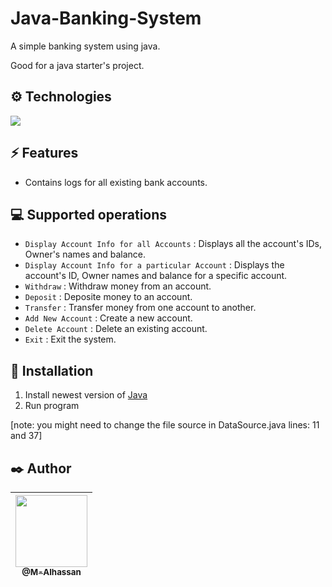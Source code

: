 # Java-Banking-System

A simple banking system using java.

Good for a java starter's project.

## ⚙️ Technologies

<img src="https://img.shields.io/badge/Java-ED8B00?style=for-the-badge&logo=java&logoColor=white" />

## ⚡ Features

-   Contains logs for all existing bank accounts.

## 💻 Supported operations

- `Display Account Info for all Accounts` : Displays all the account's IDs, Owner's names and balance. 
- `Display Account Info for a particular Account` : Displays the account's ID, Owner names and balance for a specific account.
- `Withdraw` : Withdraw money from an account.
- `Deposit` : Deposite money to an account.
- `Transfer` : Transfer money from one account to another.
- `Add New Account` : Create a new account.
- `Delete Account` : Delete an existing account.
- `Exit` : Exit the system.

## 🔧 Installation

1. Install newest version of [Java](https://www.java.com/)
2. Run program

[note: you might need to change the file source in DataSource.java lines: 11 and 37]

## ✒️ Author

| [<img src="https://github.com/M-Alhassan.png?size=115" width="115"><br><sub>@M-Alhassan</sub>](https://github.com/M-Alhassan) |
| :---------------------------------------------------------------------------------------------------------------------------: |
